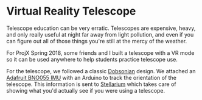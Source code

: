 # Virtual Reality Telescope

Telescope education can be very erratic. Telescopes are expensive, heavy, and only really useful at night far away from light pollution, and even if you can figure out all of those things you're still at the mercy of the weather.

For ProjX Spring 2018, some friends and I built a telescope with a VR mode so it can be used anywhere to help students practice telescope use.

For the telescope, we followed a classic [Dobsonian](https://stellafane.org/tm/dob/) design. We attached an [Adafruit BNO055 IMU](https://learn.adafruit.com/adafruit-bno055-absolute-orientation-sensor/overview) with an Arduino to track the orientation of the telescope. This information is sent to [Stellarium](https://stellarium.org/) which takes care of showing what you'd actually see if you were using a telescope.
